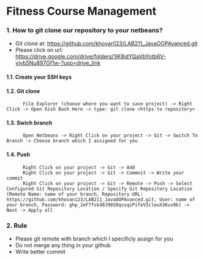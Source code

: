 # Fitness Course Management
### 1. How to git clone our repository to your netbeans?
- Git clone at: https://github.com/khovan123/LAB211_JavaOOPAvanced.git
- Please click on url: https://drive.google.com/drive/folders/1iK8idYQaVbYotb6V-vivb5Nu897Gf1w-?usp=drive_link
#### 1.1. Create your SSH keys
#### 1.2. Git clone
          File Explorer (choose where you want to save project) -> Right Click -> Open Gish Bash Here -> type: git clone <https to repository>
#### 1.3. Swich branch
          Open Netbeans -> Right Click on your project -> Git -> Switch To Branch -> Choose branch which I assigned for you
#### 1.4. Push
          Right Click on your project -> Git -> Add
          Right Click on your project -> Git -> Commnit -> Write your commit
          Right Click on your project -> Git -> Remote -> Push -> Select Configured Git Repository Location / Specify Git Repository Location (Remote Name: name of your branch, Repository URL: https://github.com/khovan123/LAB211_JavaOOPAvanced.git, User: name of your branch, Password: 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) -> Next -> Apply all
          
### 2. Rule
- Please git remote with branch which I specificly assign for you
- Do not merge any thing in your github
- Write better commit
